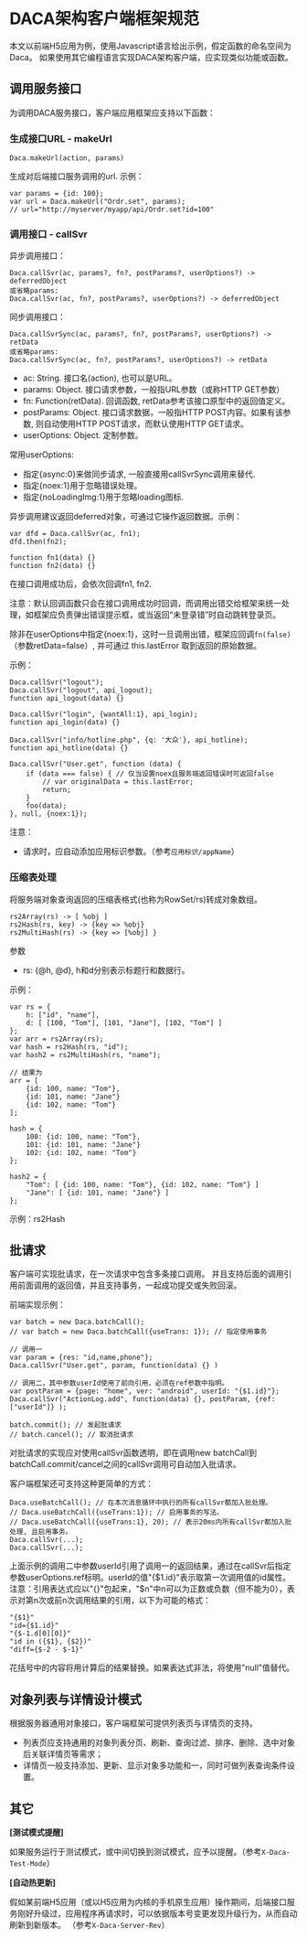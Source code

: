 # DACA架构客户端框架规范

本文以前端H5应用为例，使用Javascript语言给出示例，假定函数的命名空间为Daca。
如果使用其它编程语言实现DACA架构客户端，应实现类似功能或函数。

## 调用服务接口

为调用DACA服务接口，客户端应用框架应支持以下函数：

### 生成接口URL - makeUrl

	Daca.makeUrl(action, params)

生成对后端接口服务调用的url. 示例：

	var params = {id: 100};
	var url = Daca.makeUrl("Ordr.set", params);
	// url="http://myserver/myapp/api/Ordr.set?id=100"

### 调用接口 - callSvr

异步调用接口：

	Daca.callSvr(ac, params?, fn?, postParams?, userOptions?) -> deferredObject
	或省略params:
	Daca.callSvr(ac, fn?, postParams?, userOptions?) -> deferredObject

同步调用接口：

	Daca.callSvrSync(ac, params?, fn?, postParams?, userOptions?) -> retData
	或省略params:
	Daca.callSvrSync(ac, fn?, postParams?, userOptions?) -> retData

- ac: String. 接口名(action), 也可以是URL。
- params: Object. 接口请求参数，一般指URL参数（或称HTTP GET参数）
- fn: Function(retData). 回调函数, retData参考该接口原型中的返回值定义。
- postParams: Object. 接口请求数据，一般指HTTP POST内容。如果有该参数, 则自动使用HTTP POST请求，而默认使用HTTP GET请求。
- userOptions: Object. 定制参数。

常用userOptions: 

- 指定{async:0}来做同步请求, 一般直接用callSvrSync调用来替代.
- 指定{noex:1}用于忽略错误处理。
- 指定{noLoadingImg:1}用于忽略loading图标.

异步调用建议返回deferred对象，可通过它操作返回数据。示例：

	var dfd = Daca.callSvr(ac, fn1);
	dfd.then(fn2);

	function fn1(data) {}
	function fn2(data) {}

在接口调用成功后，会依次回调fn1, fn2.

注意：默认回调函数只会在接口调用成功时回调，而调用出错交给框架来统一处理，如框架应负责弹出错误提示框，或当返回“未登录错”时自动跳转登录页。

除非在userOptions中指定{noex:1}，这时一旦调用出错，框架应回调`fn(false)`（参数retData=false）, 并可通过 this.lastError 取到返回的原始数据。

示例：

	Daca.callSvr("logout");
	Daca.callSvr("logout", api_logout);
	function api_logout(data) {}

	Daca.callSvr("login", {wantAll:1}, api_login);
	function api_login(data) {}

	Daca.callSvr("info/hotline.php", {q: '大众'}, api_hotline);
	function api_hotline(data) {}

	Daca.callSvr("User.get", function (data) {
		if (data === false) { // 仅当设置noex且服务端返回错误时可返回false
			// var originalData = this.lastError;
			return;
		}
		foo(data);
	}, null, {noex:1});

注意：

- 请求时，应自动添加应用标识参数。（参考`应用标识/appName`）

### 压缩表处理

将服务端对象查询返回的压缩表格式(也称为RowSet/rs)转成对象数组。

	rs2Array(rs) -> [ %obj ]
	rs2Hash(rs, key) -> {key => %obj}
	rs2MultiHash(rs) -> {key => [%obj] }

参数

- rs: {@h, @d}, h和d分别表示标题行和数据行。

示例：

	var rs = {
		h: ["id", "name"], 
		d: [ [100, "Tom"], [101, "Jane"], [102, "Tom"] ] 
	};
	var arr = rs2Array(rs); 
	var hash = rs2Hash(rs, "id"); 
	var hash2 = rs2MultiHash(rs, "name"); 

	// 结果为
	arr = [
		{id: 100, name: "Tom"},
		{id: 101, name: "Jane"} 
		{id: 102, name: "Tom"} 
	];

	hash = {
		100: {id: 100, name: "Tom"},
		101: {id: 101, name: "Jane"} 
		102: {id: 102, name: "Tom"} 
	};

	hash2 = {
		"Tom": [ {id: 100, name: "Tom"}, {id: 102, name: "Tom"} ]
		"Jane": [ {id: 101, name: "Jane"} ]
	};
	
示例：rs2Hash
## 批请求

客户端可实现批请求，在一次请求中包含多条接口调用。
并且支持后面的调用引用前面调用的返回值，并且支持事务，一起成功提交或失败回滚。

前端实现示例：

	var batch = new Daca.batchCall();
	// var batch = new Daca.batchCall({useTrans: 1}); // 指定使用事务

	// 调用一
	var param = {res: "id,name,phone"};
	Daca.callSvr("User.get", param, function(data) {} )

	// 调用二，其中参数userId使用了前向引用，必须在ref参数中指明。
	var postParam = {page: "home", ver: "android", userId: "{$1.id}"};
	Daca.callSvr("ActionLog.add", function(data) {}, postParam, {ref: ["userId"]} );

	batch.commit(); // 发起批请求
	// batch.cancel(); // 取消批请求

对批请求的实现应对使用callSvr函数透明，即在调用new batchCall到batchCall.commit/cancel之间的callSvr调用可自动加入批请求。

客户端框架还可支持这种更简单的方式：

	Daca.useBatchCall(); // 在本次消息循环中执行的所有callSvr都加入批处理。
	// Daca.useBatchCall({useTrans:1}); // 启用事务的写法。
	// Daca.useBatchCall({useTrans:1}, 20); // 表示20ms内所有callSvr都加入批处理, 且启用事务。
	Daca.callSvr(...);
	Daca.callSvr(...);

上面示例的调用二中参数userId引用了调用一的返回结果，通过在callSvr后指定参数userOptions.ref标明。userId的值"{$1.id}"表示取第一次调用值的id属性。
注意：引用表达式应以"{}"包起来，"$n"中n可以为正数或负数（但不能为0），表示对第n次或前n次调用结果的引用，以下为可能的格式：

	"{$1}"
	"id={$1.id}"
	"{$-1.d[0][0]}"
	"id in ({$1}, {$2})"
	"diff={$-2 - $-1}"

花括号中的内容将用计算后的结果替换。如果表达式非法，将使用"null"值替代。

## 对象列表与详情设计模式

根据服务器通用对象接口，客户端框架可提供列表页与详情页的支持。

- 列表页应支持通用的对象列表分页、刷新、查询过滤、排序、删除、选中对象后关联详情页等需求；
- 详情页一般支持添加、更新、显示对象多功能和一，同时可做列表查询条件设置。

## 其它

**[测试模式提醒]**

如果服务运行于测试模式，或中间切换到测试模式，应予以提醒。（参考`X-Daca-Test-Mode`）

**[自动热更新]**

假如某前端H5应用（或以H5应用为内核的手机原生应用）操作期间，后端接口服务刚好升级过，应用程序再请求时，可以依据版本号变更发现升级行为，从而自动刷新到新版本。
（参考`X-Daca-Server-Rev`）


